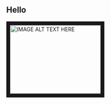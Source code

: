 ## Hello
<a href="http://www.youtube.com/watch?feature=player_embedded&v=O9AgYEYk0zo
" target="_blank"><img src="http://img.youtube.com/vi/O9AgYEYk0zo/0.jpg" 
alt="IMAGE ALT TEXT HERE" width="240" height="180" border="10" /></a>
